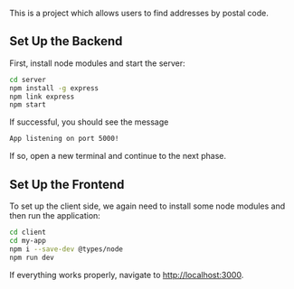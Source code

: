This is a project which allows users to find addresses by postal code. 

## Set Up the Backend
First, install node modules and start the server:
```bash
cd server
npm install -g express
npm link express
npm start
```
If successful, you should see the message
```bash
App listening on port 5000!
```
If so, open a new terminal and continue to the next phase.

## Set Up the Frontend
To set up the client side, we again need to install some node modules and then run the application:
```bash
cd client
cd my-app
npm i --save-dev @types/node
npm run dev
```
If everything works properly, navigate to [http://localhost:3000](http://localhost:3000).   


